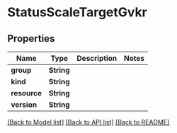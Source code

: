 # StatusScaleTargetGvkr

## Properties

Name | Type | Description | Notes
------------ | ------------- | ------------- | -------------
**group** | **String** |  | 
**kind** | **String** |  | 
**resource** | **String** |  | 
**version** | **String** |  | 

[[Back to Model list]](../README.md#documentation-for-models) [[Back to API list]](../README.md#documentation-for-api-endpoints) [[Back to README]](../README.md)


